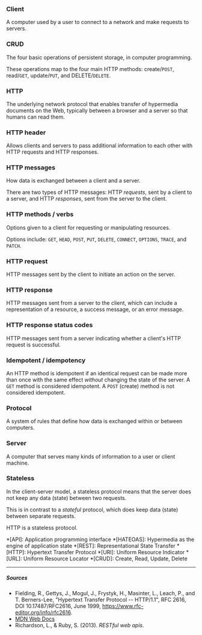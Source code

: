 ### Client
A computer used by a user to connect to a network and make requests to servers.

### CRUD
The four basic operations of persistent storage, in computer programming.

These operations map to the four main HTTP methods: create/`POST`, read/`GET`, update/`PUT`, and DELETE/`DELETE`.

### HTTP
The underlying network protocol that enables transfer of hypermedia documents on the Web, typically between a browser and a server so that humans can read them.

### HTTP header
Allows clients and servers to pass additional information to each other with HTTP requests and HTTP responses.

### HTTP messages
How data is exchanged between a client and a server.

There are two types of HTTP messages: HTTP *requests*, sent by a client to a server, and HTTP *responses*, sent from the server to the client.

### HTTP methods / verbs
Options given to a client for requesting or manipulating resources.

Options include: `GET`, `HEAD`, `POST`, `PUT`, `DELETE`, `CONNECT`, `OPTIONS`, `TRACE`, and `PATCH`.

### HTTP request
HTTP messages sent by the client to initiate an action on the server.

### HTTP response
HTTP messages sent from a server to the client, which can include a representation of a resource, a success message, or an error message.

### HTTP response status codes
HTTP messages sent from a server indicating whether a client's HTTP request is successful.

### Idempotent / idempotency
An HTTP method is idempotent if an identical request can be made more than once with the same effect *without* changing the state of the server. A `GET` method is considered idempotent. A `POST` (create) method is not considered idempotent.

### Protocol
A system of rules that define how data is exchanged within or between computers.

### Server
A computer that serves many kinds of information to a user or client machine.

### Stateless
In the client-server model, a stateless protocol means that the server does not keep any data (state) between two requests.

This is in contrast to a *stateful* protocol, which does keep data (state) between separate requests.

HTTP is a stateless protocol.

*[API]: Application programming interface
*[HATEOAS]: Hypermedia as the engine of application state
*[REST]: Representational State Transfer
*[HTTP]: Hypertext Transfer Protocol
*[URI]: Uniform Resource Indicator
*[URL]: Uniform Resource Locator
*[CRUD]: Create, Read, Update, Delete

***

##### Sources
- Fielding, R., Gettys, J., Mogul, J., Frystyk, H., Masinter, L., Leach, P., and T. Berners-Lee, "Hypertext Transfer Protocol -- HTTP/1.1", RFC 2616, DOI 10.17487/RFC2616, June 1999, <https://www.rfc-editor.org/info/rfc2616>.
- [MDN Web Docs](https://developer.mozilla.org/en-US/)
- Richardson, L., & Ruby, S. (2013). *RESTful web apis*.